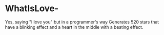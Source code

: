 # WhatIsLove-
Yes, saying "I love you" but in a programmer's way
Generates 520 stars that have a blinking effect and a heart in the middle with a beating effect. 

